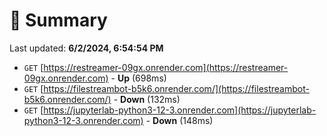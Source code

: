 # 📖 Summary
Last updated: **6/2/2024, 6:54:54 PM**

- `GET` [https://restreamer-09gx.onrender.com](https://restreamer-09gx.onrender.com) - **Up** (698ms)
- `GET` [https://filestreambot-b5k6.onrender.com/](https://filestreambot-b5k6.onrender.com/) - **Down** (132ms)
- `GET` [https://jupyterlab-python3-12-3.onrender.com](https://jupyterlab-python3-12-3.onrender.com) - **Down** (148ms)
